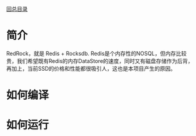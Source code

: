 [回总目录](menu_cn.md) 

# 简介

RedRock，就是 Redis + Rocksdb. 
Redis是个内存性的NOSQL，但内存比较贵，我们希望既有Redis的内存DataStore的速度，同时又有磁盘存储作为后背， 
再加上，当前SSD的价格和性能都很吸引人，这也是本项目产生的原因。 

# 如何编译

# 如何运行

# 
